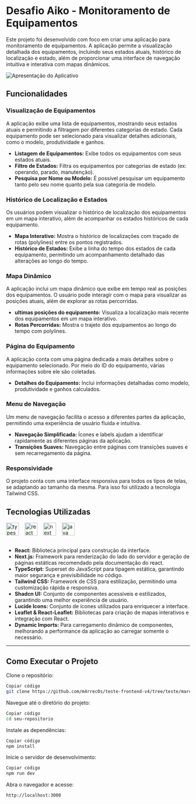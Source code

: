 # Desafio Aiko - Monitoramento de Equipamentos

Este projeto foi desenvolvido com foco em criar uma aplicação para monitoramento de equipamentos. A aplicação permite a visualização detalhada dos equipamentos, incluindo seus estados atuais, histórico de localização e estado, além de proporcionar uma interface de navegação intuitiva e interativa com mapas dinâmicos.

![Apresentação do Aplicativo](./public/screenshots/Movie/Apresentação.gif)

## Funcionalidades

### Visualização de Equipamentos
A aplicação exibe uma lista de equipamentos, mostrando seus estados atuais e permitindo a filtragem por diferentes categorias de estado. Cada equipamento pode ser selecionado para visualizar detalhes adicionais, como o modelo, produtividade e ganhos.

- **Listagem de Equipamentos:** Exibe todos os equipamentos com seus estados atuais.
- **Filtro de Estados:** Filtra os equipamentos por categorias de estado (ex: operando, parado, manutenção).
- **Pesquisa por Nome ou Modelo:** É possível pesquisar um equipamento tanto pelo seu nome quanto pela sua categoria de modelo.

### Histórico de Localização e Estados
Os usuários podem visualizar o histórico de localização dos equipamentos em um mapa interativo, além de acompanhar os estados históricos de cada equipamento.

- **Mapa Interativo:** Mostra o histórico de localizações com traçado de rotas (polylines) entre os pontos registrados.
- **Histórico de Estados:** Exibe a linha do tempo dos estados de cada equipamento, permitindo um acompanhamento detalhado das alterações ao longo do tempo.

### Mapa Dinâmico
A aplicação inclui um mapa dinâmico que exibe em tempo real as posições dos equipamentos. O usuário pode interagir com o mapa para visualizar as posições atuais, além de explorar as rotas percorridas.

- **ultimas posições do equipamento:** Visualiza a localização mais recente dos equipamentos em um mapa interativo.
- **Rotas Percorridas:** Mostra o trajeto dos equipamentos ao longo do tempo com polylines.

### Página do Equipamento 
A aplicação conta com uma página dedicada a mais detalhes sobre o equipamento selecionado. Por meio do ID do equipamento, várias informações sobre ele são coletadas.

- **Detalhes do Equipamento:** Inclui informações detalhadas como modelo, produtividade e ganhos calculados.

### Menu de Navegação
Um menu de navegação facilita o acesso a diferentes partes da aplicação, permitindo uma experiência de usuário fluida e intuitiva.

- **Navegação Simplificada:** Ícones e labels ajudam a identificar rapidamente as diferentes páginas da aplicação.
- **Transições Suaves:** Navegação entre páginas com transições suaves e sem recarregamento da página.

### Responsividade
O projeto conta com uma interface responsiva para todos os tipos de telas, se adaptando ao tamanho da mesma. Para isso foi utilizado a tecnologia Tailwind CSS.


## Tecnologias Utilizadas

<div align="left">
  <img src="https://cdn.jsdelivr.net/gh/devicons/devicon/icons/typescript/typescript-plain.svg" height="35" alt="typescript logo"  />
  <img width="8" />
  <img src="https://cdn.jsdelivr.net/gh/devicons/devicon/icons/react/react-original.svg" height="35" alt="react logo"  />
  <img width="8" />
  <img src="https://cdn.jsdelivr.net/gh/devicons/devicon/icons/nextjs/nextjs-original.svg" height="35" alt="next logo"  />
  <img width="8" />
  <img src="https://cdn.jsdelivr.net/gh/devicons/devicon/icons/tailwindcss/tailwindcss-original.svg" height="35" alt="java logo"  />
  <img width="8" />
</div>

##

- **React:** Biblioteca principal para construção da interface.
- **Next.js:** Framework para renderização do lado do servidor e geração de páginas estáticas recomendado pela documentação do react.
- **TypeScript:** Superset do JavaScript para tipagem estática, garantindo maior segurança e previsibilidade no código.
- **Tailwind CSS:** Framework de CSS para estilização, permitindo uma customização rápida e responsiva.
- **Shadcn UI:** Conjunto de componentes acessíveis e estilizados, garantindo uma melhor experiência de usuário.
- **Lucide Icons:** Conjunto de ícones utilizados para enriquecer a interface.
- **Leaflet & React-Leaflet:** Bibliotecas para criação de mapas interativos e integração com React.
- **Dynamic Imports:** Para carregamento dinâmico de componentes, melhorando a performance da aplicação ao carregar somente o necessário.

---

## Como Executar o Projeto
Clone o repositório:

```sh
Copiar código
git clone https://github.com/m4rrec0s/teste-frontend-v4/tree/teste/marcos-henrique-araujo
```

Navegue até o diretório do projeto:

```sh
Copiar código
cd seu-repositorio
```

Instale as dependências:

```sh
Copiar código
npm install
```

Inicie o servidor de desenvolvimento:

```sh
Copiar código
npm run dev
```

Abra o navegador e acesse:

```arduino
http://localhost:3000
```